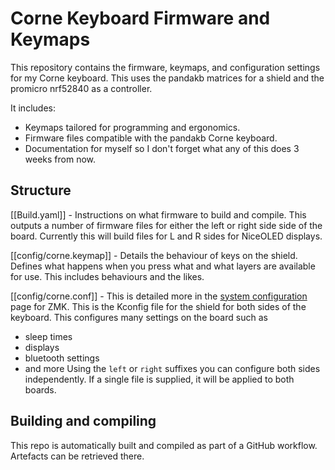 # Corne Keyboard Firmware and Keymaps

This repository contains the firmware, keymaps, and configuration settings for my Corne keyboard.
This uses the pandakb matrices for a shield and the promicro nrf52840 as a controller.

It includes:

- Keymaps tailored for programming and ergonomics.
- Firmware files compatible with the pandakb Corne keyboard.
- Documentation for myself so I don't forget what any of this does 3 weeks from now.

## Structure
[[Build.yaml]] - Instructions on what firmware to build and compile.
This outputs a number of firmware files for either the left or right side side of the board.
Currently this will build files for L and R sides for NiceOLED displays.

[[config/corne.keymap]] - Details the behaviour of keys on the shield. 
Defines what happens when you press what and what layers are available for use.
This includes behaviours and the likes.

[[config/corne.conf]] - This is detailed more in the [system configuration](https://zmk.dev/docs/config) page for ZMK.
This is the Kconfig file for the shield for both sides of the keyboard. This configures many settings on the board such as
- sleep times
- displays
- bluetooth settings 
- and more
Using the `left` or `right` suffixes you can configure both sides independently. If a single file is supplied, it will be 
applied to both boards.

## Building and compiling
This repo is automatically built and compiled as part of a GitHub workflow. Artefacts can be retrieved there.